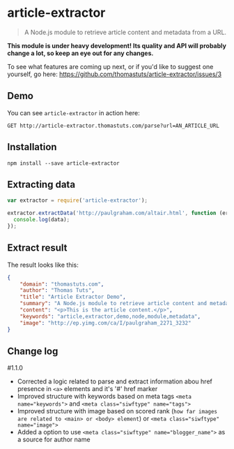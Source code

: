 # article-extractor

> A Node.js module to retrieve article content and metadata from a URL.

**This module is under heavy development! Its quality and API will probably change a lot, so keep an eye out for any changes.**

To see what features are coming up next, or if you'd like to suggest one yourself, go here: https://github.com/thomastuts/article-extractor/issues/3

## Demo
You can see `article-extractor` in action here:
```
GET http://article-extractor.thomastuts.com/parse?url=AN_ARTICLE_URL
```


## Installation
`npm install --save article-extractor`

## Extracting data
```js
var extractor = require('article-extractor');

extractor.extractData('http://paulgraham.com/altair.html', function (err, data) {
  console.log(data);
});

```

## Extract result
The result looks like this:
```json
{
    "domain": "thomastuts.com",
    "author": "Thomas Tuts",
    "title": "Article Extractor Demo",
    "summary": "A Node.js module to retrieve article content and metadata from a URL.",
    "content": "<p>This is the article content.</p>",
    "keywords": "article,extractor,demo,node,module,metadata",
    "image": "http://ep.yimg.com/ca/I/paulgraham_2271_3232"
}
```

## Change log

#1.1.0
* Corrected a logic related to parse and extract information abou href presence in `<a>` elements and it's '#' href marker
* Improved structure with keywords based on meta tags `<meta name="keywords">` and `<meta class="siwftype" name="tags">`
* Improved structure with image based on scored rank (`how far images are related to <main> or <body> element`) or `<meta class="siwftype" name="image">`
* Added a option to use `<meta class="siwftype" name="blogger_name">` as a source for author name
